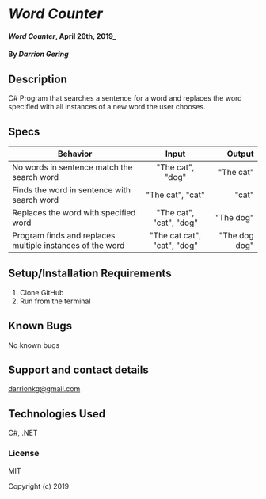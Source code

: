 # _Word Counter_

#### _Word Counter_, April 26th, 2019_

#### By _**Darrion Gering**_

## Description

C# Program that searches a sentence for a word and replaces the word specified with all instances of a new word the user chooses.

## Specs

| Behavior | Input | Output |
| ------------- |:-------------:| -----:|
| No words in sentence match the search word| "The cat", "dog" | "The cat" |
| Finds the word in sentence with search word | "The cat", "cat" | "cat" |
| Replaces the word with specified word | "The cat", "cat", "dog"  | "The dog"  |
| Program finds and replaces multiple instances of the word | "The cat cat", "cat", "dog" | "The dog dog" |

## Setup/Installation Requirements

1. Clone GitHub
2. Run from the terminal

## Known Bugs

No known bugs

## Support and contact details

darrionkg@gmail.com

## Technologies Used

C#, .NET

### License

MIT

Copyright (c) 2019
